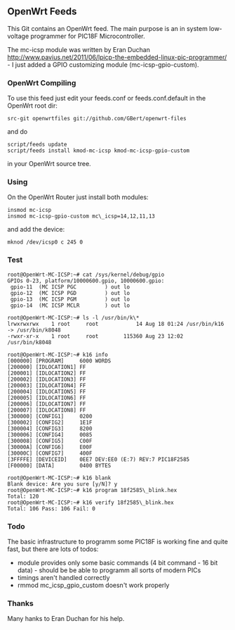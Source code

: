 ## OpenWrt Feeds

This Git contains an OpenWrt feed. The main purpose is an in system low-voltage programmer for PIC18F Microcontroller.

The mc-icsp module was written by Eran Duchan http://www.pavius.net/2011/06/lpicp-the-embedded-linux-pic-programmer/ -
I just added a GPIO customizing module (mc-icsp-gpio-custom).

### OpenWrt Compiling

To use this feed just edit your feeds.conf or feeds.conf.default in the OpenWrt root dir:

<pre><code>src-git openwrtfiles git://github.com/GBert/openwrt-files</pre></code>
and do
<pre><code>script/feeds update
script/feeds install kmod-mc-icsp kmod-mc-icsp-gpio-custom</pre></code>
in your OpenWrt source tree.

### Using
On the OpenWrt Router just install both modules:
<pre><code>insmod mc-icsp
insmod mc-icsp-gpio-custom mc\_icsp=14,12,11,13</pre></code>
and add the device:
<pre><code>mknod /dev/icsp0 c 245 0</pre></code>
### Test

<pre><code>root@OpenWrt-MC-ICSP:~# cat /sys/kernel/debug/gpio
GPIOs 0-23, platform/10000600.gpio, 10000600.gpio:
 gpio-11  (MC ICSP PGC         ) out lo
 gpio-12  (MC ICSP PGD         ) out lo
 gpio-13  (MC ICSP PGM         ) out lo
 gpio-14  (MC ICSP MCLR        ) out lo

root@OpenWrt-MC-ICSP:~# ls -l /usr/bin/k\*
lrwxrwxrwx    1 root     root            14 Aug 18 01:24 /usr/bin/k16 -> /usr/bin/k8048
-rwxr-xr-x    1 root     root        115360 Aug 23 12:02 /usr/bin/k8048

root@OpenWrt-MC-ICSP:~# k16 info
[000000] [PROGRAM]     6000 WORDS
[200000] [IDLOCATION1] FF
[200001] [IDLOCATION2] FF
[200002] [IDLOCATION3] FF
[200003] [IDLOCATION4] FF
[200004] [IDLOCATION5] FF
[200005] [IDLOCATION6] FF
[200006] [IDLOCATION7] FF
[200007] [IDLOCATION8] FF
[300000] [CONFIG1]     0200
[300002] [CONFIG2]     1E1F
[300004] [CONFIG3]     8200
[300006] [CONFIG4]     0085
[300008] [CONFIG5]     C00F
[30000A] [CONFIG6]     E00F
[30000C] [CONFIG7]     400F
[3FFFFE] [DEVICEID]    0EE7 DEV:EE0 (E:7) REV:7 PIC18F2585
[F00000] [DATA]        0400 BYTES

root@OpenWrt-MC-ICSP:~# k16 blank
Blank device: Are you sure [y/N]? y
root@OpenWrt-MC-ICSP:~# k16 program 18f2585\_blink.hex 
Total: 120
root@OpenWrt-MC-ICSP:~# k16 verify 18f2585\_blink.hex 
Total: 106 Pass: 106 Fail: 0
</pre></code>

### Todo

The basic infrastructure to programm some PIC18F is working fine and quite fast, but
there are lots of todos:

* module provides only some basic commands (4 bit command - 16 bit data) - should be be able
  to programm all sorts of modern PICs
* timings aren't handled correctly
* rmmod mc\_icsp\_gpio\_custom doesn't work properly

### Thanks

Many hanks to Eran Duchan for his help.
